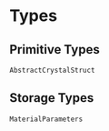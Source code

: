 # Types

## Primitive Types

```@docs
AbstractCrystalStruct
```

## Storage Types

```@docs
MaterialParameters
```
